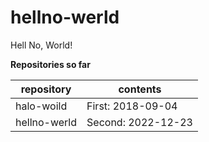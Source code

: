 # hellno-werld
Hell No, World!

__Repositories so far__

| repository   | contents           |
| ------------ | -------------------|
| halo-woild  | First: 2018-09-04  |
| hellno-werld | Second: 2022-12-23 |

